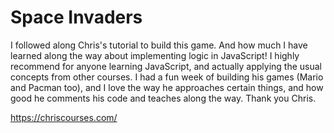 # Space Invaders

I followed along Chris's tutorial to build this game. And how much I have learned along the way about implementing logic in JavaScript! I highly recommend for anyone learning JavaScript, and actually applying the usual concepts from other courses. I had a fun week of building his games (Mario and Pacman too), and I love the way he approaches certain things, and how good he comments his code and teaches along the way. Thank you Chris. 

https://chriscourses.com/
